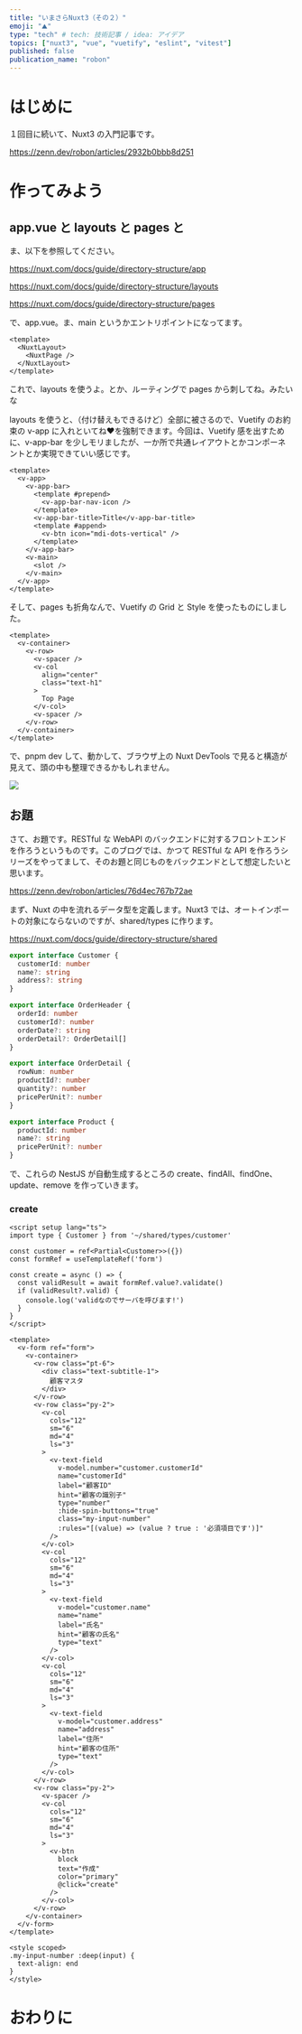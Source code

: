 ```yaml
---
title: "いまさらNuxt3（その２）"
emoji: "⛰"
type: "tech" # tech: 技術記事 / idea: アイデア
topics: ["nuxt3", "vue", "vuetify", "eslint", "vitest"]
published: false
publication_name: "robon"
---
```


# はじめに
１回目に続いて、Nuxt3 の入門記事です。

https://zenn.dev/robon/articles/2932b0bbb8d251

# 作ってみよう
## app.vue と layouts と pages と
ま、以下を参照してください。

https://nuxt.com/docs/guide/directory-structure/app

https://nuxt.com/docs/guide/directory-structure/layouts

https://nuxt.com/docs/guide/directory-structure/pages

で、app.vue。ま、main というかエントリポイントになってます。

```html:app.vue
<template>
  <NuxtLayout>
    <NuxtPage />
  </NuxtLayout>
</template>
```

これで、layouts を使うよ。とか、ルーティングで pages から刺してね。みたいな

layouts を使うと、（付け替えもできるけど）全部に被さるので、Vuetify のお約束の v-app に入れといてね❤を強制できます。今回は、Vuetify 感を出すために、v-app-bar を少しモリましたが、一か所で共通レイアウトとかコンポーネントとか実現できていい感じです。

```html:layouts/default.vue
<template>
  <v-app>
    <v-app-bar>
      <template #prepend>
        <v-app-bar-nav-icon />
      </template>
      <v-app-bar-title>Title</v-app-bar-title>
      <template #append>
        <v-btn icon="mdi-dots-vertical" />
      </template>
    </v-app-bar>
    <v-main>
      <slot />
    </v-main>
  </v-app>
</template>
```

そして、pages も折角なんで、Vuetify の Grid と Style を使ったものにしました。

```html:pages/index.vue
<template>
  <v-container>
    <v-row>
      <v-spacer />
      <v-col
        align="center"
        class="text-h1"
      >
        Top Page
      </v-col>
      <v-spacer />
    </v-row>
  </v-container>
</template>
```

で、pnpm dev して、動かして、ブラウザ上の Nuxt DevTools で見ると構造が見えて、頭の中も整理できるかもしれません。

![](/images/bbf2d1a0fe0225/TopPage.png)

## お題
さて、お題です。RESTful な WebAPI のバックエンドに対するフロントエンドを作ろうというものです。このブログでは、かつて RESTful な API を作ろうシリーズをやってまして、そのお題と同じものをバックエンドとして想定したいと思います。

https://zenn.dev/robon/articles/76d4ec767b72ae

まず、Nuxt の中を流れるデータ型を定義します。Nuxt3 では、オートインポートの対象にならないのですが、shared/types に作ります。

https://nuxt.com/docs/guide/directory-structure/shared

```ts:shared/types/customer.ts
export interface Customer {
  customerId: number
  name?: string
  address?: string
}
```

```ts:shared/types/orderHeader.ts
export interface OrderHeader {
  orderId: number
  customerId?: number
  orderDate?: string
  orderDetail?: OrderDetail[]
}

export interface OrderDetail {
  rowNum: number
  productId?: number
  quantity?: number
  pricePerUnit?: number
}
```

```ts:shared/types/product.ts
export interface Product {
  productId: number
  name?: string
  pricePerUnit?: number
}
```

で、これらの NestJS が自動生成するところの create、findAll、findOne、update、remove を作っていきます。

### create
```ts:/pages/customer/new.vue
<script setup lang="ts">
import type { Customer } from '~/shared/types/customer'

const customer = ref<Partial<Customer>>({})
const formRef = useTemplateRef('form')

const create = async () => {
  const validResult = await formRef.value?.validate()
  if (validResult?.valid) {
    console.log('validなのでサーバを呼びます!')
  }
}
</script>

<template>
  <v-form ref="form">
    <v-container>
      <v-row class="pt-6">
        <div class="text-subtitle-1">
          顧客マスタ
        </div>
      </v-row>
      <v-row class="py-2">
        <v-col
          cols="12"
          sm="6"
          md="4"
          ls="3"
        >
          <v-text-field
            v-model.number="customer.customerId"
            name="customerId"
            label="顧客ID"
            hint="顧客の識別子"
            type="number"
            :hide-spin-buttons="true"
            class="my-input-number"
            :rules="[(value) => (value ? true : '必須項目です')]"
          />
        </v-col>
        <v-col
          cols="12"
          sm="6"
          md="4"
          ls="3"
        >
          <v-text-field
            v-model="customer.name"
            name="name"
            label="氏名"
            hint="顧客の氏名"
            type="text"
          />
        </v-col>
        <v-col
          cols="12"
          sm="6"
          md="4"
          ls="3"
        >
          <v-text-field
            v-model="customer.address"
            name="address"
            label="住所"
            hint="顧客の住所"
            type="text"
          />
        </v-col>
      </v-row>
      <v-row class="py-2">
        <v-spacer />
        <v-col
          cols="12"
          sm="6"
          md="4"
          ls="3"
        >
          <v-btn
            block
            text="作成"
            color="primary"
            @click="create"
          />
        </v-col>
      </v-row>
    </v-container>
  </v-form>
</template>

<style scoped>
.my-input-number :deep(input) {
  text-align: end
}
</style>
```

# おわりに
